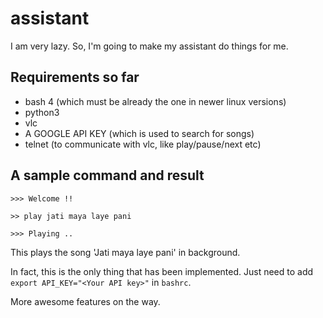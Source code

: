 # assistant
I am very lazy. So, I'm going to make my assistant do things for me. 

## Requirements so far
- bash 4 (which must be already the one in newer linux versions)
- python3
- vlc
- A GOOGLE API KEY (which is used to search for songs)
- telnet (to communicate with vlc, like play/pause/next etc)

## A sample command and result 
```
>>> Welcome !! 

>> play jati maya laye pani 

>>> Playing ..  
```
This plays the song 'Jati maya laye pani' in background. 

In fact, this is the only thing that has been implemented. Just need to add `export API_KEY="<Your API key>"` in `bashrc`.  

More awesome features on the way.
